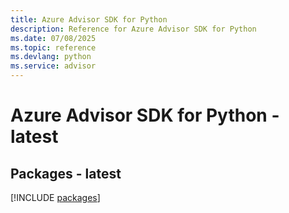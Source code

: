 ```yaml
---
title: Azure Advisor SDK for Python
description: Reference for Azure Advisor SDK for Python
ms.date: 07/08/2025
ms.topic: reference
ms.devlang: python
ms.service: advisor
---
```

# Azure Advisor SDK for Python - latest
## Packages - latest
[!INCLUDE [packages](advisor-index.md)]